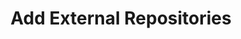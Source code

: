 ---
sidebar_position: 1
title: "Add External Repositories"
sidebar_label: "Add External Repositories"
description: "Integrate third-party sources in Debian systems - add external repositories, configure unofficial sources, establish alternative software channels, and expand software ecosystem."
keywords:
  - "debian external repositories"
  - "third-party sources"
  - "unofficial repositories"
  - "alternative sources"
  - "software ecosystem"
tags:
  - debian
  - external-repositories
  - third-party-sources
  - unofficial-sources
  - alternative-repositories
slug: /linux/debian/software/third-party-software/add-external-repositories
---